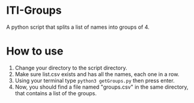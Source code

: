 # ITI-Groups
A python script that splits a list of names into groups of 4.

# How to use
1. Change your directory to the script directory.
2. Make sure list.csv exists and has all the names, each one in a row.
3. Using your terminal type `python3 getGroups.py` then press enter.
4. Now, you should find a file named  "groups.csv" in the same directory, that contains a list of the groups.
